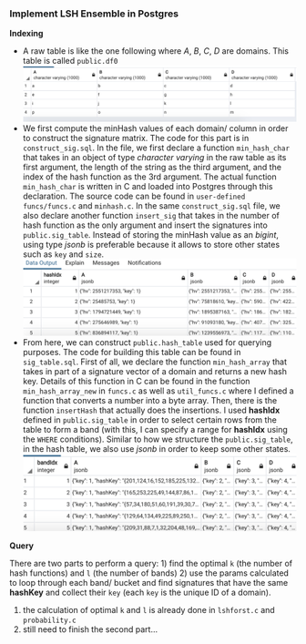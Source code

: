 ### Implement LSH Ensemble in Postgres

**Indexing**
- A raw table is like the one following where *A*, *B*, *C*, *D* are domains. This table is called `public.df0`
![raw_table](./raw_table.png)
- We first compute the minHash values of each domain/ column in order to construct the signature matrix. The code for this part is in `construct_sig.sql`. In the file, we first declare a function `min_hash_char` that takes in an object of type *character varying* in the raw table as its first argument, the length of the string as the third argument, and the index of the hash function as the 3rd argument. The actual function `min_hash_char` is written in C and loaded into Postgres through this declaration. The source code can be found in `user-defined funcs/funcs.c` and `minhash.c`. In the same `construct_sig.sql` file, we also declare another function `insert_sig` that takes in the number of hash function as the only argument and insert the signatures into `public.sig_table`. Instead of storing the minHash value as an *bigint*, using type *jsonb* is preferable because it allows to store other states such as `key` and `size`.
![sig_table](./sig_table.png)
- From here, we can construct `public.hash_table` used for querying purposes. The code for building this table can be found in `sig_table.sql`. First of all, we declare the function `min_hash_array` that takes in part of a signature vector of a domain and returns a new hash key. Details of this function in C can be found in the function `min_hash_array_new` in `funcs.c` as well as `util_funcs.c` where I defined a function that converts a number into a byte array. Then, there is the function `insertHash` that actually does the insertions. I used **hashIdx** defined in `public.sig_table` in order to select certain rows from the table to form a band (with this, I can specify a range for **hashIdx** using the `WHERE` conditions). Similar to how we structure the `public.sig_table`, in the hash table, we also use *jsonb* in order to keep some other states.
![hash_table](./hash_table.png)

**Query**

There are two parts to perform a query: 1) find the optimal `k` (the number of hash functions) and `l` (the number of bands) 2) use the params calculated to loop through each band/ bucket and find signatures that have the same **hashKey** and collect their `key` (each `key` is the unique ID of a domain).
1. the calculation of optimal `k` and `l` is already done in `lshforst.c` and `probability.c`
2. still need to finish the second part...